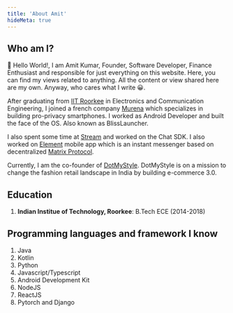 ```yaml
---
title: 'About Amit'
hideMeta: true
---
```


## Who am I?
:wave: Hello World!, I am Amit Kumar, Founder, Software Developer, Finance Enthusiast and responsible for just everything on this website. Here, you can find my views related to anything. All the content or view shared here are my own. Anyway, who cares what I write :grinning:.

After graduating from [IIT Roorkee](https://www.iitr.ac.in/) in Electronics and Communication Engineering, I joined a french company [Murena](https://murena.com/) which specializes in building pro-privacy smartphones. I worked as Android Developer and built the face of the OS. Also known as BlissLauncher. 

I also spent some time at [Stream](https://getstream.io/) and worked on the Chat SDK. I also worked on [Element](https://element.io/) mobile app which is an instant messenger based on decentralized [Matrix Protocol](https://matrix.org/).

Currently, I am the co-founder of [DotMyStyle](https://dotmystyle.com). DotMyStyle is on a mission to change the fashion retail landscape in India by building e-commerce 3.0.

## Education
1. **Indian Institue of Technology, Roorkee**: B.Tech ECE (2014-2018)


## Programming languages and framework I know
1. Java
2. Kotlin
3. Python
4. Javascript/Typescript
5. Android Development Kit
6. NodeJS
7. ReactJS
8. Pytorch and Django
